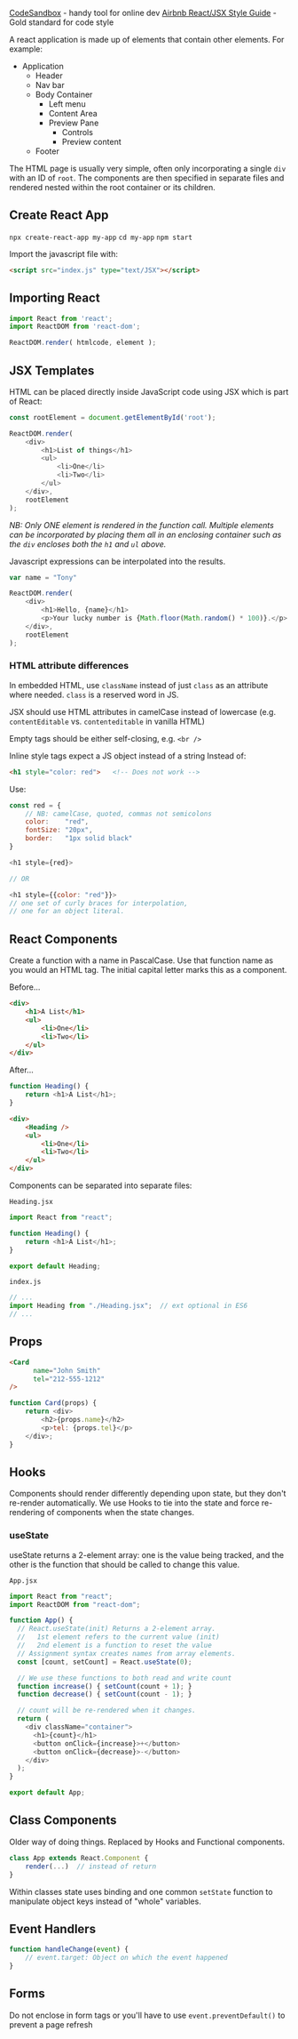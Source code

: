 

[CodeSandbox](https://codesandbox.io) - handy tool for online dev
[Airbnb React/JSX Style Guide](https://github.com/airbnb/javascript/tree/master/react) - Gold standard for code style

A react application is made up of elements that contain other elements. For example:
- Application
	- Header
	- Nav bar
	- Body Container
		- Left menu
		- Content Area
		- Preview Pane
			- Controls
			- Preview content
	- Footer

The HTML page is usually very simple, often only incorporating a single `div` with an ID of `root`. The components are then specified in separate files and rendered nested within the root container or its children.

## Create React App
`npx create-react-app my-app`
`cd my-app`
`npm start`



Import the javascript file with:
```html
<script src="index.js" type="text/JSX"></script>
```

## Importing React
```javascript
import React from 'react';
import ReactDOM from 'react-dom';

ReactDOM.render( htmlcode, element );
```


## JSX Templates
HTML can be placed directly inside JavaScript code using JSX which is part of React:
```javascript
const rootElement = document.getElementById('root');

ReactDOM.render(
	<div>
		<h1>List of things</h1>
		<ul>
			<li>One</li>
			<li>Two</li>
		</ul>
	</div>,
	rootElement
);
```
*NB: Only ONE element is rendered in the function call. Multiple elements can be incorporated by placing them all in an enclosing container such as the `div` encloses both the `h1` and `ul` above.*

Javascript expressions can be interpolated into the results.
```javascript
var name = "Tony"

ReactDOM.render(
	<div>
		<h1>Hello, {name}</h1>
		<p>Your lucky number is {Math.floor(Math.random() * 100)}.</p>
	</div>,
	rootElement
);
```

### HTML attribute differences
In embedded HTML, use `className` instead of just `class` as an attribute where needed. `class` is a reserved word in JS.

JSX should use HTML attributes in camelCase instead of lowercase (e.g. `contentEditable` vs. `contenteditable` in vanilla HTML)

Empty tags should be either self-closing, e.g. `<br />`

Inline style tags expect a JS object instead of a string
Instead of:
```html
<h1 style="color: red">   <!-- Does not work -->
```
Use:
```javascript
const red = { 
	// NB: camelCase, quoted, commas not semicolons
	color:    "red",
	fontSize: "20px",
	border:   "1px solid black"
}

<h1 style={red}>

// OR

<h1 style={{color: "red"}}>
// one set of curly braces for interpolation,
// one for an object literal.
```

## React Components
Create a function with a name in PascalCase. 
Use that function name as you would an HTML tag.
The initial capital letter marks this as a component.

Before...
```HTML
<div>
	<h1>A List</h1>
	<ul>
		<li>One</li>
		<li>Two</li>
	</ul>
</div>
```

After...
```javascript
function Heading() {
	return <h1>A List</h1>;
}
```
```HTML
<div>
	<Heading />
	<ul>
		<li>One</li>
		<li>Two</li>
	</ul>
</div>
```

Components can be separated into separate files:

`Heading.jsx`
```javascript
import React from "react";

function Heading() {
	return <h1>A List</h1>;
}

export default Heading;
```

`index.js`
```javascript
// ...
import Heading from "./Heading.jsx";  // ext optional in ES6
// ...
```


## Props
```html
<Card
	  name="John Smith"
	  tel="212-555-1212"
/>
```
```javascript
function Card(props) {
	return <div>
		<h2>{props.name}</h2>
		<p>tel: {props.tel}</p>
	</div>;
}
```

## Hooks
Components should render differently depending upon state, but they don't re-render automatically. We use Hooks to tie into the state and force re-rendering of components when the state changes.

### useState

useState returns a 2-element array: one is the value being tracked, and the other is the function that should be called to change this value.

`App.jsx`
```javascript
import React from "react";
import ReactDOM from "react-dom";

function App() {
  // React.useState(init) Returns a 2-element array.
  //   1st element refers to the current value (init)
  //   2nd element is a function to reset the value
  // Assignment syntax creates names from array elements.
  const [count, setCount] = React.useState(0);

  // We use these functions to both read and write count
  function increase() { setCount(count + 1); }
  function decrease() { setCount(count - 1); }

  // count will be re-rendered when it changes.
  return (
    <div className="container">
      <h1>{count}</h1>
      <button onClick={increase}>+</button>
      <button onClick={decrease}>-</button>
    </div>
  );
}

export default App;

```

## Class Components
Older way of doing things. Replaced by Hooks and Functional components.

```javascript
class App extends React.Component {
	render(...)  // instead of return
}
```
Within classes state uses binding and one common `setState` function to manipulate object keys instead of "whole" variables.


## Event Handlers
```javascript
function handleChange(event) {
	// event.target: Object on which the event happened
}
```

## Forms
Do not enclose in form tags or you'll have to use `event.preventDefault()` to prevent a page refresh


